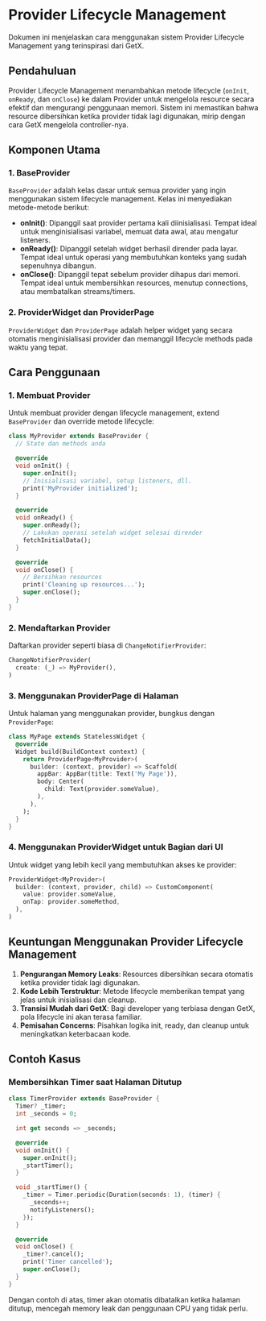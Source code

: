 # Provider Lifecycle Management

Dokumen ini menjelaskan cara menggunakan sistem Provider Lifecycle Management yang terinspirasi dari GetX.

## Pendahuluan

Provider Lifecycle Management menambahkan metode lifecycle (`onInit`, `onReady`, dan `onClose`) ke dalam Provider untuk mengelola resource secara efektif dan mengurangi penggunaan memori. Sistem ini memastikan bahwa resource dibersihkan ketika provider tidak lagi digunakan, mirip dengan cara GetX mengelola controller-nya.

## Komponen Utama

### 1. BaseProvider

`BaseProvider` adalah kelas dasar untuk semua provider yang ingin menggunakan sistem lifecycle management. Kelas ini menyediakan metode-metode berikut:

- **onInit()**: Dipanggil saat provider pertama kali diinisialisasi. Tempat ideal untuk menginisialisasi variabel, memuat data awal, atau mengatur listeners.
- **onReady()**: Dipanggil setelah widget berhasil dirender pada layar. Tempat ideal untuk operasi yang membutuhkan konteks yang sudah sepenuhnya dibangun.
- **onClose()**: Dipanggil tepat sebelum provider dihapus dari memori. Tempat ideal untuk membersihkan resources, menutup connections, atau membatalkan streams/timers.

### 2. ProviderWidget dan ProviderPage

`ProviderWidget` dan `ProviderPage` adalah helper widget yang secara otomatis menginisialisasi provider dan memanggil lifecycle methods pada waktu yang tepat.

## Cara Penggunaan

### 1. Membuat Provider

Untuk membuat provider dengan lifecycle management, extend `BaseProvider` dan override metode lifecycle:

```dart
class MyProvider extends BaseProvider {
  // State dan methods anda

  @override
  void onInit() {
    super.onInit();
    // Inisialisasi variabel, setup listeners, dll.
    print('MyProvider initialized');
  }

  @override
  void onReady() {
    super.onReady();
    // Lakukan operasi setelah widget selesai dirender
    fetchInitialData();
  }

  @override
  void onClose() {
    // Bersihkan resources
    print('Cleaning up resources...');
    super.onClose();
  }
}
```

### 2. Mendaftarkan Provider

Daftarkan provider seperti biasa di `ChangeNotifierProvider`:

```dart
ChangeNotifierProvider(
  create: (_) => MyProvider(),
)
```

### 3. Menggunakan ProviderPage di Halaman

Untuk halaman yang menggunakan provider, bungkus dengan `ProviderPage`:

```dart
class MyPage extends StatelessWidget {
  @override
  Widget build(BuildContext context) {
    return ProviderPage<MyProvider>(
      builder: (context, provider) => Scaffold(
        appBar: AppBar(title: Text('My Page')),
        body: Center(
          child: Text(provider.someValue),
        ),
      ),
    );
  }
}
```

### 4. Menggunakan ProviderWidget untuk Bagian dari UI

Untuk widget yang lebih kecil yang membutuhkan akses ke provider:

```dart
ProviderWidget<MyProvider>(
  builder: (context, provider, child) => CustomComponent(
    value: provider.someValue,
    onTap: provider.someMethod,
  ),
)
```

## Keuntungan Menggunakan Provider Lifecycle Management

1. **Pengurangan Memory Leaks**: Resources dibersihkan secara otomatis ketika provider tidak lagi digunakan.
2. **Kode Lebih Terstruktur**: Metode lifecycle memberikan tempat yang jelas untuk inisialisasi dan cleanup.
3. **Transisi Mudah dari GetX**: Bagi developer yang terbiasa dengan GetX, pola lifecycle ini akan terasa familiar.
4. **Pemisahan Concerns**: Pisahkan logika init, ready, dan cleanup untuk meningkatkan keterbacaan kode.

## Contoh Kasus

### Membersihkan Timer saat Halaman Ditutup

```dart
class TimerProvider extends BaseProvider {
  Timer? _timer;
  int _seconds = 0;

  int get seconds => _seconds;

  @override
  void onInit() {
    super.onInit();
    _startTimer();
  }

  void _startTimer() {
    _timer = Timer.periodic(Duration(seconds: 1), (timer) {
      _seconds++;
      notifyListeners();
    });
  }

  @override
  void onClose() {
    _timer?.cancel();
    print('Timer cancelled');
    super.onClose();
  }
}
```

Dengan contoh di atas, timer akan otomatis dibatalkan ketika halaman ditutup, mencegah memory leak dan penggunaan CPU yang tidak perlu.
